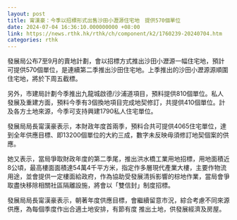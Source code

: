 ```yaml
---
layout: post
title: 甯漢豪：今季以招標形式出售沙田小瀝源住宅地　提供570個單位
date: 2024-07-04 16:36:10.000000000 +08:00
link: https://news.rthk.hk/rthk/ch/component/k2/1760239-20240704.htm
categories: rthk
---
```


發展局公布7至9月的賣地計劃，會以招標方式推出沙田小瀝源一幅住宅地，預計可提供570個單位，是連續第二季推出沙田住宅地。上季推出的沙田小瀝源源順圍住宅地，將於下周五截標。 

另外，市建局計劃今季推出九龍城啟德/沙浦道項目，預料提供810個單位。私人發展及重建方面，預料今季有3個換地項目完成地契修訂，共提供410個單位。計及各方土地來源，今季可支持興建1790私人住宅單位。

發展局局長甯漢豪表示，本財政年度首兩季，預料合共可提供4065住宅單位，達到全年供應目標、即13200個單位的大約三成，數字未反映毋須修訂地契個案的供應。

她又表示，當局爭取財政年度的第二季尾，推出洪水橋工業用地招標，用地面積近8公頃，最高樓面面積達54萬4千平方米，指定作多層現代產業大樓，主要作物流用途，並會提供一定樓面給政府，作為協助受發展清拆影響的棕地作業，當局會爭取盡快移除相關社區隔離設施，將會以「雙信封」制度招標。

發展局局長甯漢豪表示，朝著年度供應目標，會繼續留意市況，綜合考慮不同來源供應，為每個季度作出合適土地安排，有節有度 推出土地，供發展經濟及房屋。
